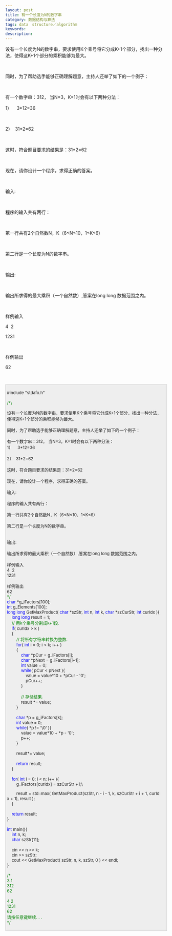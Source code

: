 ```yaml
---
layout: post
title: 有一个长度为N的数字串
category: 数据结构与算法
tags: data　structure／algorithm
keywords: 
description: 
---
```


设有一个长度为N的数字串，要求使用K个乘号将它分成K+1个部分，找出一种分法，使得这K+1个部分的乘积能够为最大。 

 

同时，为了帮助选手能够正确理解题意，主持人还举了如下的一个例子： 

 

有一个数字串：312， 当N=3，K=1时会有以下两种分法： 

1）    3\*12=36 

 

2）  31\*2=62 

 

这时，符合题目要求的结果是：31\*2=62 

 

现在，请你设计一个程序，求得正确的答案。 

 

输入:

 

程序的输入共有两行： 

 

第一行共有2个自然数N，K（6≤N≤10，1≤K≤6） 

 

第二行是一个长度为N的数字串。 

 

输出:

 

输出所求得的最大乘积（一个自然数）,答案在long long 数据范围之内。 

 

样例输入 

4  2 

1231 

 

样例输出 

62 

 

<div
style="border-bottom:#cccccc 1px solid;border-left:#cccccc 1px solid;padding-bottom:4px;background-color:#eeeeee;padding-left:4px;width:98%;padding-right:5px;font-size:13px;word-break:break-all;border-top:#cccccc 1px solid;border-right:#cccccc 1px solid;padding-top:4px;">

\#include "stdafx.h"\
\
 <span style="color:#008000;">/\*</span><span style="color:#008000;">\

设有一个长度为N的数字串，要求使用K个乘号将它分成K+1个部分，找出一种分法，使得这K+1个部分的乘积能够为最大。 \
\
 同时，为了帮助选手能够正确理解题意，主持人还举了如下的一个例子： \
\
 有一个数字串：312， 当N=3，K=1时会有以下两种分法： \
 1）    3\*12=36 \
\
 2）  31\*2=62 \
\
 这时，符合题目要求的结果是：31\*2=62 \
\
 现在，请你设计一个程序，求得正确的答案。 \
\
 输入:\
\
 程序的输入共有两行： \
\
 第一行共有2个自然数N，K（6≤N≤10，1≤K≤6） \
\
 第二行是一个长度为N的数字串。 \
\
\
 输出:\
\
 输出所求得的最大乘积（一个自然数）,答案在long long 数据范围之内。 \
\
 样例输入 \
 4  2 \
 1231 \
\
 样例输出 \
 62 \
 </span><span style="color:#008000;">\*/</span>\
 <span style="color:#0000ff;">char</span> \*g\_iFactors[100];\
 <span style="color:#0000ff;">int</span> g\_Elements[100];\
 <span style="color:#0000ff;">long</span> <span
style="color:#0000ff;">long</span> GetMaxProduct( <span
style="color:#0000ff;">char</span> \*szStr, <span
style="color:#0000ff;">int</span> n, <span
style="color:#0000ff;">int</span> k, <span
style="color:#0000ff;">char</span> \*szCurStr, <span
style="color:#0000ff;">int</span> curIdx ){\
     <span style="color:#0000ff;">long</span> <span
style="color:#0000ff;">long</span> result = 1;\
     <span style="color:#008000;">//</span><span
style="color:#008000;"> 用k个乘号分割成k+1段.</span><span
style="color:#008000;">\
 </span>    <span style="color:#0000ff;">if</span>( curIdx \> k )\
     {\
         <span style="color:#008000;">//</span><span
style="color:#008000;"> 将所有字符串转换为整数.</span><span
style="color:#008000;">\
 </span>        <span style="color:#0000ff;">for</span>( <span
style="color:#0000ff;">int</span> i = 0; i \< k; i++ )\
         {\
             <span
style="color:#0000ff;">char</span> \*pCur = g\_iFactors[i];\
             <span
style="color:#0000ff;">char</span> \*pNext = g\_iFactors[i+1];\
             <span style="color:#0000ff;">int</span> value = 0;\
             <span
style="color:#0000ff;">while</span>( pCur \< pNext ){\
                 value = value\*10 + \*pCur - '0';\
                 pCur++;\
             }\
\
             <span style="color:#008000;">//</span><span
style="color:#008000;"> 存储结果.</span><span style="color:#008000;">\
 </span>            result \*= value;\
         }\
\
         <span style="color:#0000ff;">char</span> \*p = g\_iFactors[k];\
         <span style="color:#0000ff;">int</span> value = 0;\
         <span style="color:#0000ff;">while</span>( \*p != '\\0' ){\
             value = value\*10 + \*p - '0';\
             p++;\
         }\
\
         result\*= value;\
\
         <span style="color:#0000ff;">return</span> result;\
     }\
\
     <span style="color:#0000ff;">for</span>( <span
style="color:#0000ff;">int</span> i = 0; i \< n; i++ ){\
         g\_iFactors[curIdx] = szCurStr + i;\

        result = std::max( GetMaxProduct(szStr, n - i - 1, k, szCurStr + i + 1, curIdx + 1), result );\
     }\
\
     <span style="color:#0000ff;">return</span> result;\
 }\
\
 <span style="color:#0000ff;">int</span> main(){\
     <span style="color:#0000ff;">int</span> n, k;\
     <span style="color:#0000ff;">char</span> szStr[11];\
\
     cin \>\> n \>\> k;\
     cin \>\> szStr;\
     cout \<\< GetMaxProduct( szStr, n, k, szStr, 0 ) \<\< endl;\
 }\
\
 <span style="color:#008000;">/\*</span><span style="color:#008000;">\
 3 1\
 312\
 62\
\
 4 2\
 1231\
 62\
 请按任意键继续. . .\
 </span><span style="color:#008000;">\*/</span>

</div>

 







